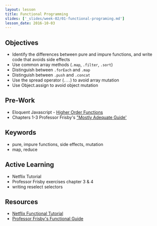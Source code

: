 ```yaml
---
layout: lesson
title: Functional Programming
slides: ['_slides/week-02/01-functional-programing.md']
lesson_date: 2016-10-03
---
```


## Objectives

- Identify the differences between pure and impure functions, and write code that avoids side effects
- Use common array methods (`.map`, `.filter`, `.sort`)
- Distinguish between `.forEach` and `.map`
- Distinguish between `.push` and `.concat`
- Use the spread operator (`...`) to avoid array mutation
- Use Object.assign to avoid object mutation

## Pre-Work

- Eloquent Javascript - [Higher Order Functions](http://eloquentjavascript.net/05_higher_order.html)
- Chapters 1-3 Professor Frisby's ["Mostly Adequate Guide'](https://github.com/MostlyAdequate/mostly-adequate-guide/blob/master/ch1.md)

## Keywords

- pure, impure functions, side effects, mutation
- map, reduce

## Active Learning

- Netflix Tutorial
- Professor Frisby exercises chapter 3 & 4
- writing reselect selectors

## Resources
- [Netflix Functional Tutorial](http://reactivex.io/learnrx/)
- [Professor Frisby's Functional Guide](https://github.com/MostlyAdequate/mostly-adequate-guide)
